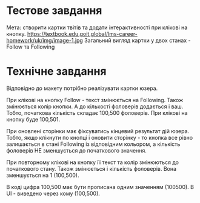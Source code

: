 # Тестове завдання

Мета: створити картки твітів та додати інтерактивності при клікові на кнопку.
https://textbook.edu.goit.global/lms-career-homework/uk/img/image-1.jpg
Загальний вигляд картки у двох станах - Follow та Following

# Технічне завдання​

Відповідно до макету потрібно реалізувати картки юзера.

При клікові на кнопку Follow - текст змінюється на Following. Також змінюється колір кнопки. А до кількості фоловерів додається і ваш. Тобто, початкова кількість складає 100,500 фоловерів. При клікові на кнопку буде 100,501.

При оновлені сторінки має фіксуватись кінцевий результат дій юзера. Тобто, якщо клікнути по кнопці і оновити сторінку - то кнопка все рівно залишається в стані Following із відповідним кольором, а кількість фоловерів НЕ зменшується до початкового значення.

При повторному клікові на кнопку її текст та колір змінюються до початкового стану. Також змінюється і кількість фоловерів. Вона зменшується на 1 (100,500).

В коді цифра 100,500 має бути прописана одним значенням (100500). В UI - виведено через кому (100,500).

